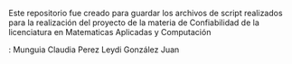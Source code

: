 Este repositorio fue creado para guardar los archivos de script realizados
para la realización del proyecto de la materia de Confiabilidad de la
licenciatura en Matematicas Aplicadas y Computación

:
	Munguia Claudia
	Perez	Leydi
	González Juan
